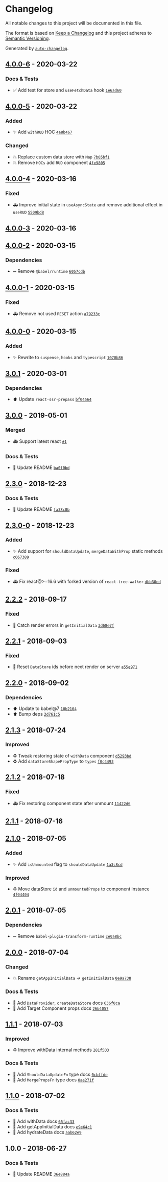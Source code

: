 # Changelog
All notable changes to this project will be documented in this file.

The format is based on [Keep a Changelog](http://keepachangelog.com/en/1.0.0/)
and this project adheres to [Semantic Versioning](http://semver.org/spec/v2.0.0.html).

Generated by [`auto-changelog`](https://github.com/CookPete/auto-changelog).

## [4.0.0-6](https://github.com/exah/react-universal-data/compare/4.0.0-5...4.0.0-6) - 2020-03-22

### Docs & Tests

- ✅ Add test for store and `useFetchData` hook [`1e6ad60`](https://github.com/exah/react-universal-data/commit/1e6ad60accd6b6a3b15b683998e243d33505045f)

## [4.0.0-5](https://github.com/exah/react-universal-data/compare/4.0.0-4...4.0.0-5) - 2020-03-22
### Added

- ✨ Add `withRUD` HOC [`4a8b467`](https://github.com/exah/react-universal-data/commit/4a8b467ec02e7d5f8ccac042a281b31f676f1365)

### Changed

- 💥 Replace custom data store with `Map` [`7b05bf1`](https://github.com/exah/react-universal-data/commit/7b05bf1d4a31febf8b9dac825d64ec0adba60b52)
- 💥 Remove `HOCs` add `RUD` component [`4fe9805`](https://github.com/exah/react-universal-data/commit/4fe9805125ce6a55c478c8aabdf7206ff5b323c9)

## [4.0.0-4](https://github.com/exah/react-universal-data/compare/4.0.0-3...4.0.0-4) - 2020-03-16

### Fixed

- 🚑 Improve initial state in `useAsyncState` and remove additional effect in `useRUD` [`5509bd8`](https://github.com/exah/react-universal-data/commit/5509bd8ea0715a0a56ef412ee3dbf87518e17cd0)

## [4.0.0-3](https://github.com/exah/react-universal-data/compare/4.0.0-2...4.0.0-3) - 2020-03-16

## [4.0.0-2](https://github.com/exah/react-universal-data/compare/4.0.0-1...4.0.0-2) - 2020-03-15

### Dependencies

- ➖ Remove `@babel/runtime` [`6057cdb`](https://github.com/exah/react-universal-data/commit/6057cdb2e4e722f68ff729afedfa16eb73d78fad)

## [4.0.0-1](https://github.com/exah/react-universal-data/compare/4.0.0-0...4.0.0-1) - 2020-03-15

### Fixed

- 🚑 Remove not used `RESET` action [`a79233c`](https://github.com/exah/react-universal-data/commit/a79233c8bcd665b5749108825e5a87d3600ac044)

## [4.0.0-0](https://github.com/exah/react-universal-data/compare/3.0.1...4.0.0-0) - 2020-03-15
### Added

- ✨ Rewrite to `suspense`, `hooks` and `typescript` [`1078b86`](https://github.com/exah/react-universal-data/commit/1078b864f5d394a6baa440753738f103bc002d10)

## [3.0.1](https://github.com/exah/react-universal-data/compare/3.0.0...3.0.1) - 2020-03-01

### Dependencies

- ⬆️ Update `react-ssr-prepass` [`bf04564`](https://github.com/exah/react-universal-data/commit/bf04564c119e6781e7955b72a4d9edb83d3ba057)

## [3.0.0](https://github.com/exah/react-universal-data/compare/2.3.0...3.0.0) - 2019-05-01
### Merged
- 🚑 Support latest react [`#1`](https://github.com/exah/react-universal-data/pull/1)

### Docs & Tests

- 📝 Update README [`ba0f0bd`](https://github.com/exah/react-universal-data/commit/ba0f0bdfd078a430b51958ffd6eb42f05d0e21ca)

## [2.3.0](https://github.com/exah/react-universal-data/compare/2.3.0-0...2.3.0) - 2018-12-23

### Docs & Tests

- 📝 Update README [`fa38c0b`](https://github.com/exah/react-universal-data/commit/fa38c0b4bce124b0cb1b855be3eb5a4f4e8baa6a)

## [2.3.0-0](https://github.com/exah/react-universal-data/compare/2.2.2...2.3.0-0) - 2018-12-23
### Added

- ✨ Add support for `shouldDataUpdate`, `mergeDataWithProp` static methods [`c067389`](https://github.com/exah/react-universal-data/commit/c067389ee624d1ac8d7e8fac4caf6f69db225da0)

### Fixed

- 🚑 Fix react@&gt;=16.6 with forked version of `react-tree-walker` [`dbb30ed`](https://github.com/exah/react-universal-data/commit/dbb30edc85a95af60c58a7d3c43a40b3b651e60e)

## [2.2.2](https://github.com/exah/react-universal-data/compare/2.2.1...2.2.2) - 2018-09-17

### Fixed

- 🐛 Catch render errors in `getInitialData` [`3d68e7f`](https://github.com/exah/react-universal-data/commit/3d68e7f7ea93524c1142a5db6a955450452bf2e8)

## [2.2.1](https://github.com/exah/react-universal-data/compare/2.2.0...2.2.1) - 2018-09-03

### Fixed

- 🐛 Reset `DataStore` ids before next render on server [`a55e971`](https://github.com/exah/react-universal-data/commit/a55e97130c4353c1abad3a7d02250553e8d0f16a)

## [2.2.0](https://github.com/exah/react-universal-data/compare/2.1.3...2.2.0) - 2018-09-02

### Dependencies

- ⬆️ Update to babel@7 [`10b2104`](https://github.com/exah/react-universal-data/commit/10b2104c1a80942788ff70638edf95e381c4c11b)
- ⬆️ Bump deps [`2d761c5`](https://github.com/exah/react-universal-data/commit/2d761c5385abd160f358ee0bab9c319ec4091636)

## [2.1.3](https://github.com/exah/react-universal-data/compare/2.1.2...2.1.3) - 2018-07-24

### Improved

- ♻️ Tweak restoring state of `withData` component [`d5293bd`](https://github.com/exah/react-universal-data/commit/d5293bdf7c6953ab479f74bdda7f07edf7862707)
- ♻️ Add `dataStoreShapePropType` to `types` [`f0c4493`](https://github.com/exah/react-universal-data/commit/f0c4493549891a5469ac084b1a07c1d2d6c522a9)

## [2.1.2](https://github.com/exah/react-universal-data/compare/2.1.1...2.1.2) - 2018-07-18

### Fixed

- 🚑 Fix restoring component state after unmount [`11422d6`](https://github.com/exah/react-universal-data/commit/11422d6ddb83ffcaafbe5bf41b9863bf46a8fae7)

## [2.1.1](https://github.com/exah/react-universal-data/compare/2.1.0...2.1.1) - 2018-07-16

## [2.1.0](https://github.com/exah/react-universal-data/compare/2.0.1...2.1.0) - 2018-07-05
### Added

- ✨ Add `isUnmounted` flag to `shouldDataUpdate` [`1a3c8cd`](https://github.com/exah/react-universal-data/commit/1a3c8cd35b9cc0fb9c31cfcbcfcb2e257d940cc5)

### Improved

- ♻️ Move dataStore `id` and `unmountedProps` to component instance [`4f04404`](https://github.com/exah/react-universal-data/commit/4f04404f9fb769a67aac9fac29dae17e479c0df1)

## [2.0.1](https://github.com/exah/react-universal-data/compare/2.0.0...2.0.1) - 2018-07-05

### Dependencies

- ➖ Remove `babel-plugin-transform-runtime` [`ce0a8bc`](https://github.com/exah/react-universal-data/commit/ce0a8bc428ffe8fcd80845aaadca4e863a5a4a57)

## [2.0.0](https://github.com/exah/react-universal-data/compare/1.1.1...2.0.0) - 2018-07-04

### Changed

- 💥 Rename `getAppInitialData` → `getInitialData` [`0e9a738`](https://github.com/exah/react-universal-data/commit/0e9a73899a6d8717de9cdaee712ca16b7053ce88)

### Docs & Tests

- 📝 Add `DataProvider`, `createDataStore` docs [`636f0ca`](https://github.com/exah/react-universal-data/commit/636f0ca3b8c49f63844508f9a0bc404531110dd7)
- 📝 Add Target Component props docs [`26b4057`](https://github.com/exah/react-universal-data/commit/26b4057f747c9321e53acd6ee49c4d6665d8f704)

## [1.1.1](https://github.com/exah/react-universal-data/compare/1.1.0...1.1.1) - 2018-07-03

### Improved

- ♻️ Improve withData internal methods [`281f503`](https://github.com/exah/react-universal-data/commit/281f5036e7ba3e81989be440b8330e71add8b5fc)

### Docs & Tests

- 📝 Add `ShouldDataUpdateFn` type docs [`0cbffde`](https://github.com/exah/react-universal-data/commit/0cbffde2f04363fce1e878fcfc73e9c00d92ee9c)
- 📝 Add `MergePropsFn` type docs [`0ae271f`](https://github.com/exah/react-universal-data/commit/0ae271f7b839c4ec3667cb867029d02bcf58cbf5)

## [1.1.0](https://github.com/exah/react-universal-data/compare/1.0.0...1.1.0) - 2018-07-02

### Docs & Tests

- 📝 Add withData docs [`65fac33`](https://github.com/exah/react-universal-data/commit/65fac3322d6576d39a4ce69cbe46f94af9a7d4dc)
- 📝  Add getAppInitialData docs [`e9e64c1`](https://github.com/exah/react-universal-data/commit/e9e64c17978f118090bcb0869bee9d0dd6a32afe)
- 📝 Add hydrateData docs [`aab62e9`](https://github.com/exah/react-universal-data/commit/aab62e945698830fa22c83bfcf9ee50cb65fc00a)

## 1.0.0 - 2018-06-27

### Docs & Tests

- 📝 Update README [`36e884a`](https://github.com/exah/react-universal-data/commit/36e884ae7d0cbd99d4f789e9978af6d280da7059)
